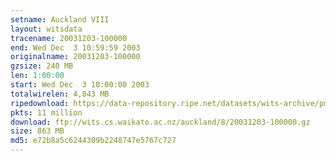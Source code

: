 ```yaml
---
setname: Auckland VIII
layout: witsdata
tracename: 20031203-100000
end: Wed Dec  3 10:59:59 2003
originalname: 20031203-100000
gzsize: 240 MB
len: 1:00:00
start: Wed Dec  3 10:00:00 2003
totalwirelen: 4,843 MB
ripedownload: https://data-repository.ripe.net/datasets/wits-archive/pma/long/auck/8//20031203-100000.gz
pkts: 11 million
download: ftp://wits.cs.waikato.ac.nz/auckland/8/20031203-100000.gz
size: 863 MB
md5: e72b8a5c6244309b2248747e5767c727
---
```

